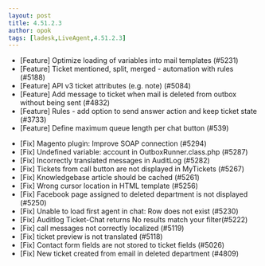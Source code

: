 ```yaml
---
layout: post
title: 4.51.2.3
author: opok
tags: [ladesk,LiveAgent,4.51.2.3]
---
```


- [Feature] Optimize loading of variables into mail templates (#5231)
- [Feature] Ticket mentioned, split, merged - automation with rules (#5188)
- [Feature] API v3 ticket attributes (e.g. note) (#5084)
- [Feature] Add message to ticket when mail is deleted from outbox without being sent (#4832)
- [Feature] Rules - add option to send answer action and keep ticket state (#3733)
- [Feature] Define maximum queue length per chat button (#539)

<!--more--> 

- [Fix] Magento plugin: Improve SOAP connection (#5294)
- [Fix] Undefined variable: account in OutboxRunner.class.php (#5287)
- [Fix] Incorrectly translated messages in AuditLog (#5282)
- [Fix] Tickets from call button are not displayed in MyTickets (#5267)
- [Fix] Knowledgebase article should be cached (#5261)
- [Fix] Wrong cursor location in HTML template (#5256)
- [Fix] Facebook page assigned to deleted department is not displayed (#5250)
- [Fix] Unable to load first agent in chat: Row does not exist (#5230)
- [Fix] Auditlog Ticket-Chat returns No results match your filter(#5222)
- [Fix] call messages not correctly localized (#5119)
- [Fix] ticket preview is not translated (#5118)
- [Fix] Contact form fields are not stored to ticket fields (#5026)
- [Fix] New ticket created from email in deleted department (#4809)
